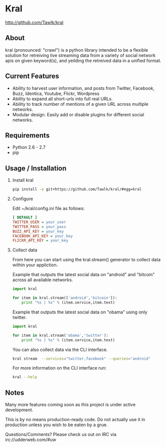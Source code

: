 # Kral #

<http://github.com/Tawlk/kral>

## About ##

kral (pronounced: "crawl") is a python library intended to be a flexible solution
for retreiving live streaming data from a variety of social network apis on given
keyword(s), and yeilding the retreived data in a unified format.

## Current Features ##

  * Ability to harvest user information, and posts from Twitter, Facebook, Buzz,
    Identica, Youtube, Flickr, Wordpress
  * Ability to expand all short-urls into full real URLs.
  * Ability to track number of mentions of a given URL across multiple networks.
  * Modular design. Easily add or disable plugins for different social networks.

## Requirements ##

  * Python 2.6 - 2.7
  * pip

## Usage / Installation ##

1. Install kral

    ```bash
    pip install -e git+https://github.com/Tawlk/kral/#egg=kral
    ```

2. Configure

    Edit ~/kral/config.ini file as follows:

    ```ini
    [ DEFAULT ]
    TWITTER_USER = your_user
    TWITTER_PASS = your_pass
    BUZZ_API_KEY = your_key
    FACEBOOK_API_KEY = your_key
    FLICKR_API_KEY = your_key
    ```

3.  Collect data

    From here you can start using the kral.stream() generator to collect data
    within your appliction.

    Example that outputs the latest social data on "android" and "bitcoin" across
    all available networks.

    ```python
    import kral

    for item in kral.stream(['android','bitcoin']):
        print "%s | %s" % (item.service,item.text)
    ```

    Example that outputs the latest social data on "obama" using only twitter.

    ```python
    import kral

    for item in kral.stream('obama','twitter'):
        print "%s | %s" % (item.service,item.text)
    ```

    You can also collect data via the CLI interface.

    ```bash
    kral stream  --services="twitter,facebook" --queries="android"
    ```

    For more information on the CLI interface run:

    ```bash
    kral --help
    ```

## Notes ##

Many more features coming soon as this project is under active development.

This is by no means production-ready code. Do not actually use it in
production unless you wish to be eaten by a grue.

Questions/Comments? Please check us out on IRC via irc://udderweb.com/#uw
